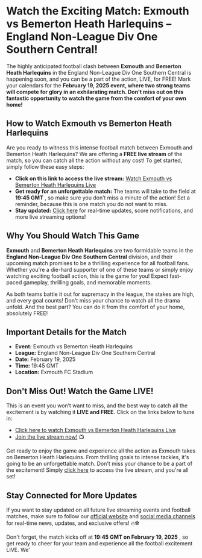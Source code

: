 # Watch the Exciting Match: Exmouth vs Bemerton Heath Harlequins – England Non-League Div One Southern Central!

The highly anticipated football clash between **Exmouth** and **Bemerton Heath Harlequins** in the England Non-League Div One Southern Central is happening soon, and you can be a part of the action, LIVE, for FREE! Mark your calendars for the **February 19, 2025 event, where two strong teams will compete for glory in an exhilarating match. Don't miss out on this fantastic opportunity to watch the game from the comfort of your own home!**

## How to Watch Exmouth vs Bemerton Heath Harlequins

Are you ready to witness this intense football match between Exmouth and Bemerton Heath Harlequins? We are offering a **FREE live stream** of the match, so you can catch all the action without any cost! To get started, simply follow these easy steps:

- **Click on this link to access the live stream:** [Watch Exmouth vs Bemerton Heath Harlequins Live](https://tinyurl.com/livestreamfreeo?st=Exmouth+vs+Bemerton+Heath+Harlequins&si=gh)
- **Get ready for an unforgettable match:** The teams will take to the field at **19:45 GMT** , so make sure you don’t miss a minute of the action! Set a reminder, because this is one match you do not want to miss.
- **Stay updated:** [Click here](https://tinyurl.com/livestreamfreeo?st=Exmouth+vs+Bemerton+Heath+Harlequins&si=gh) for real-time updates, score notifications, and more live streaming options!

## Why You Should Watch This Game

**Exmouth** and **Bemerton Heath Harlequins** are two formidable teams in the **England Non-League Div One Southern Central** division, and their upcoming match promises to be a thrilling experience for all football fans. Whether you're a die-hard supporter of one of these teams or simply enjoy watching exciting football action, this is the game for you! Expect fast-paced gameplay, thrilling goals, and memorable moments.

As both teams battle it out for supremacy in the league, the stakes are high, and every goal counts! Don't miss your chance to watch all the drama unfold. And the best part? You can do it from the comfort of your home, absolutely FREE!

## Important Details for the Match

- **Event:** Exmouth vs Bemerton Heath Harlequins
- **League:** England Non-League Div One Southern Central
- **Date:** February 19, 2025
- **Time:** 19:45 GMT
- **Location:** Exmouth FC Stadium

## Don't Miss Out! Watch the Game LIVE!

This is an event you won’t want to miss, and the best way to catch all the excitement is by watching it **LIVE and FREE**. Click on the links below to tune in:

- [Click here to watch Exmouth vs Bemerton Heath Harlequins Live](https://tinyurl.com/livestreamfreeo?st=Exmouth+vs+Bemerton+Heath+Harlequins&si=gh)
- [Join the live stream now!](https://tinyurl.com/livestreamfreeo?st=Exmouth+vs+Bemerton+Heath+Harlequins&si=gh) 📺

Get ready to enjoy the game and experience all the action as Exmouth takes on Bemerton Heath Harlequins. From thrilling goals to intense tackles, it's going to be an unforgettable match. Don't miss your chance to be a part of the excitement! Simply [click here](https://tinyurl.com/livestreamfreeo?st=Exmouth+vs+Bemerton+Heath+Harlequins&si=gh) to access the live stream, and you're all set!

## Stay Connected for More Updates

If you want to stay updated on all future live streaming events and football matches, make sure to follow our [official website](https://tinyurl.com/livestreamfreeo?st=Exmouth+vs+Bemerton+Heath+Harlequins&si=gh) and [social media channels](https://tinyurl.com/livestreamfreeo?st=Exmouth+vs+Bemerton+Heath+Harlequins&si=gh) for real-time news, updates, and exclusive offers! 🔥⚽

Don't forget, the match kicks off at **19:45 GMT on February 19, 2025** , so get ready to cheer for your team and experience all the football excitement LIVE. We’
